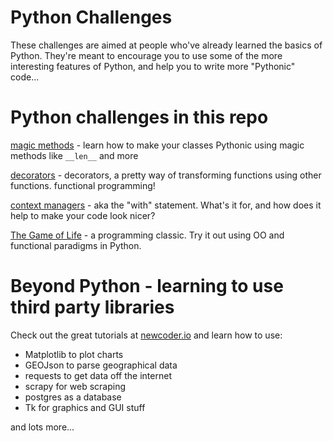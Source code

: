 # Python Challenges

These challenges are aimed at people who've already learned the basics of Python.  They're meant to encourage you to use some of the more interesting features of Python, and help you to write more "Pythonic" code...

# Python challenges in this repo

[magic methods](magic_methods.py)  - learn how to make your classes Pythonic using magic methods like `__len__` and more

[decorators](decorators.py) - decorators, a pretty way of transforming functions using other functions. functional programming!

[context managers](context_managers.py) - aka the "with" statement.  What's it for, and how does it help to make your code look nicer?

[The Game of Life](life.py) - a programming classic.  Try it out using OO and functional paradigms in Python.


# Beyond Python - learning to use third party libraries

Check out the great tutorials at [newcoder.io](http://newcoder.io/) and learn how to use:

* Matplotlib to plot charts
* GEOJson to parse geographical data
* requests to get data off the internet
* scrapy for web scraping
* postgres as a database
* Tk for graphics and GUI stuff

and lots more...
